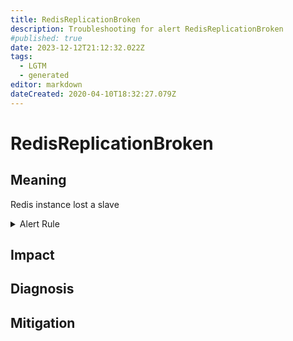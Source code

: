 ```yaml
---
title: RedisReplicationBroken
description: Troubleshooting for alert RedisReplicationBroken
#published: true
date: 2023-12-12T21:12:32.022Z
tags: 
  - LGTM
  - generated
editor: markdown
dateCreated: 2020-04-10T18:32:27.079Z
---
```


# RedisReplicationBroken

## Meaning
[//]: # "Short paragraph that explains what the alert means"
Redis instance lost a slave

<details>
  <summary>Alert Rule</summary>

{{% rule "redis/oliver006-redis-exporter.yml" "RedisReplicationBroken" %}}

{{% comment %}}

```yaml
alert: RedisReplicationBroken
expr: delta(redis_connected_slaves[1m]) < 0
for: 0m
labels:
    severity: critical
annotations:
    summary: Redis replication broken (instance {{ $labels.instance }})
    description: |-
        Redis instance lost a slave
          VALUE = {{ $value }}
          LABELS = {{ $labels }}
    runbook: https://github.com/srerun/prometheus-alerts/blob/main/content/runbooks/oliver006-redis-exporter/RedisReplicationBroken.md

```

{{% /comment %}}

</details>


## Impact
[//]: # "What could / will happen if the alert is not addressed"



## Diagnosis
[//]: # "Steps to take to identify the cause of the problem"



## Mitigation
[//]: # "The steps necessary to resolve the alert"
